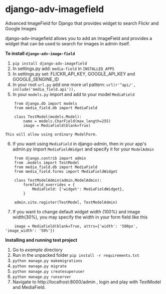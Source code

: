 # django-adv-imagefield
Advanced ImageField for Django that provides widget to search Flickr and Google Images

django-adv-imagefield allows you to add an ImageField and provides a widget that can be used to search for images in admin itself.

**To install ``django-adv-image-field``**
1. ``pip install django-adv-imagefield``
2. In settings.py add: ``media-field`` in ``INSTALLED_APPS``
3. In settings.py set: FLICKR_API_KEY, GOOGLE_API_KEY and GOOGLE_SENGINE_ID
4. In your root `url.py` add one more url pattern: ``url(r'^api/', include('media_field.api')),``
5. In your `models.py` import and add to your model `MediaField`
````
    from django.db import models
    from media_field.db import MediaField

    class TestModel(models.Model):
        name = models.CharField(max_length=255)
        image = MediaField(blank=True)

This will allow using ordinary ModelForm.
````

6. If you want using `MediaField` in django-admin, then in your app's admin.py import `MediaFieldWidget` and specify it for your `ModelAdmin`

````
    from django.contrib import admin
    from .models import TestModel
    from media_field.db import MediaField
    from media_field.forms import MediaFieldWidget

    class TestModelAdmin(admin.ModelAdmin):
        formfield_overrides = {
            MediaField: {'widget': MediaFieldWidget},
        }

    admin.site.register(TestModel, TestModelAdmin)
````

7. If you want to change default widget width (100%) and image width(30%), you may specify the width in your form field like this
````
    image = MediaField(blank=True, attrs={'width': '500px', 'image_width': '50%'})
````

**Installing and running test project**
1. Go to *example* directory
2. Run in the unpacked folder `pip install -r requirements.txt`
3. ``python manage.py makemigrations``
4. ``python manage.py migrate``
5. ``python manage.py createsuperuser``
6. ``python manage.py runserver``
7. Navigate to http://localhost:8000/admin , login and play with TestModel and MediaField.